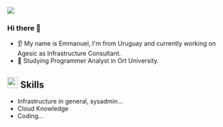 [![](https://img.shields.io/badge/LinkedIn-0077B5?style=for-the-badge&logo=linkedin&logoColor=white)](https://www.linkedin.com/in/emmanuel-duffaut)

### Hi there 👋

* 👂 My name is Emmanuel, I'm from Uruguay and currently working on Agesic as Infrastructure Consultant. 
* 🌱 Studying Programmer Analyst in Ort University.

## <img src="https://media2.giphy.com/media/QssGEmpkyEOhBCb7e1/giphy.gif?cid=ecf05e47a0n3gi1bfqntqmob8g9aid1oyj2wr3ds3mg700bl&rid=giphy.gif" width ="25"><b> Skills</b>

* Infrastructure in general, sysadmin...
* Cloud Knowledge
* Coding...